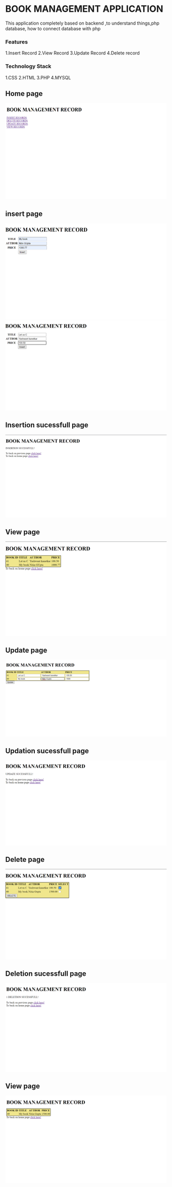 # BOOK MANAGEMENT APPLICATION
This application completely based on backend ,to understand things,php database, how to connect database with php

### Features

1.Insert Record
2.View Record
3.Update Record
4.Delete record


### Technology Stack

1.CSS
2.HTML
3.PHP
4.MYSQL


## Home page

<img src ="images/home.png" height="300" width="600" >

## insert page

<img src ="images/insert1.png" height="300" width="600" >

<img src ="images/insert2.png"  >


## Insertion sucessfull page

<img src ="images/insert3.png"  >


## View page

<img src ="images/view.png"  >


## Update page

<img src ="images/update1.png"  >


## Updation sucessfull page 

<img src ="images/update2.png"  >


## Delete page

<img src ="images/delete1.png"  >


## Deletion sucessfull page

<img src ="images/delete2.png"  >


## View page

<img src ="images/view2.png"  >

